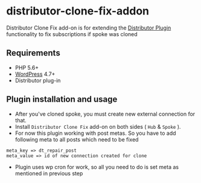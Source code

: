 # distributor-clone-fix-addon

Distributor Clone Fix add-on is for extending the [Distributor Plugin](https://distributorplugin.com/) functionality to fix subscriptions if spoke was cloned

## Requirements

* PHP 5.6+
* [WordPress](http://wordpress.org) 4.7+
* Distributor plug-in


## Plugin installation and usage

- After you've cloned spoke, you must create new external connection for that.
- Install `Distributor Clone Fix` add-on on both sides  ( `Hub` & `Spoke` ).
- For now this plugin working with post metas. So you have to add following meta to all posts which need to be fixed 
```
meta_key => dt_repair_post
meta_value => id of new connection created for clone
```
- Plugin uses wp cron for work, so all you need to do is set meta as mentioned in previous step
